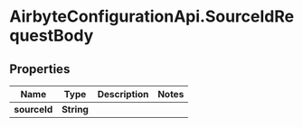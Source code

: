 # AirbyteConfigurationApi.SourceIdRequestBody

## Properties

Name | Type | Description | Notes
------------ | ------------- | ------------- | -------------
**sourceId** | **String** |  | 


